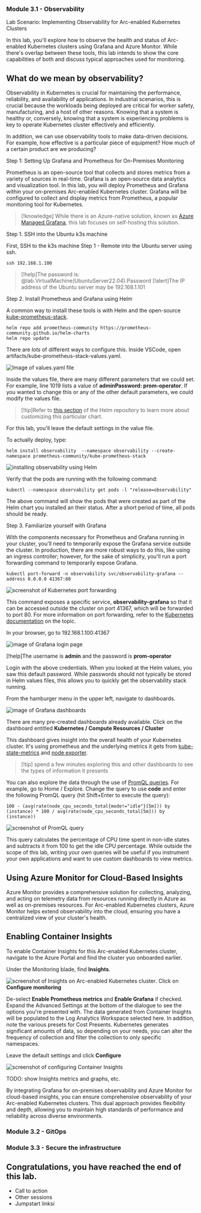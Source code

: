 ### Module 3.1 - Observability

Lab Scenario: Implementing Observability for Arc-enabled Kubernetes Clusters

In this lab, you'll explore how to observe the health and status of Arc-enabled Kubernetes clusters using Grafana and Azure Monitor. While there's overlap between these tools, this lab intends to show the core capabilities of both and discuss typical approaches used for monitoring.


## What do we mean by observability?

Observability in Kubernetes is crucial for maintaining the performance, reliability, and availability of applications. In industrial scenarios, this is crucial because the workloads being deployed are critical for worker safety, manufacturing, and a host of other reasons.  Knowing that a system is healthy or, conversely, knowing that a system is experiencing problems is key to operate Kubernetes cluster effectively and efficiently.

In addition, we can use observability tools to make data-driven decisions.  For example, how effective is a particular piece of equipment?  How much of a certain product are we producing?  

Step 1: Setting Up Grafana and Prometheus for On-Premises Monitoring

Prometheus is an open-source tool that collects and stores metrics from a variety of sources in real-time.  Grafana is an open-source data analytics and visualization tool.  In this lab, you will deploy Prometheus and Grafana within your on-premises Arc-enabled Kubernetes cluster. Grafana will be configured to collect and display metrics from Prometheus, a popular monitoring tool for Kubernetes.

>[!knowledge] While there is an Azure-native solution, known as [Azure Managed Grafana](https://learn.microsoft.com/en-us/azure/managed-grafana/overview), this lab focuses on self-hosting this solution.

Step 1. SSH into the Ubuntu k3s machine

First, SSH to the k3s machine Step 1 - Remote into the Ubuntu server using ssh.

    ssh 192.168.1.100

>[!help]The password is: @lab.VirtualMachine(UbuntuServer22.04).Password
>[!alert]The IP address of the Ubuntu server may be 192.168.1.101

Step 2. Install Prometheus and Grafana using Helm

A common way to install these tools is with Helm and the open-source [kube-prometheus-stack](https://github.com/prometheus-community/helm-charts/blob/main/charts/kube-prometheus-stack/README.md).  

```shell
helm repo add prometheus-community https://prometheus-community.github.io/helm-charts
helm repo update
```

There are *lots* of different ways to configure this.  Inside VSCode, open artifacts/kube-prometheus-stack-values.yaml.

![Image of values.yaml file](../media/image/module3-values-yaml.png)

Inside the values file, there are many different parameters that we could set.  For example, line 1019 lists a value of **adminPassword: prom-operator**.  If you wanted to change this or any of the other default parameters, we could modify the values file.

>[!tip]Refer to [this section](https://github.com/prometheus-community/helm-charts/blob/main/charts/kube-prometheus-stack/README.md#configuration) of the Helm repository to learn more about customizing this particular chart.

For this lab, you'll leave the default settings in the value file.

To actually deploy, type:

```shell
helm install observability  --namespace observability --create-namespace prometheus-community/kube-prometheus-stack
```
![installing observability using Helm](../media/image/module3-helm-install.png)

Verify that the pods are running with the following command:

```shell
kubectl --namespace observability get pods -l "release=observability"
```

The above command will show the pods that were created as part of the Helm chart you installed an their status.  After a short period of time, all pods should be ready.

Step 3. Familiarize yourself with Grafana

With the components necessary for Prometheus and Grafana running in your cluster, you'll need to temporarily expose the Grafana service outside the cluster.  In production, there are more robust ways to do this, like using an ingress controller; however, for the sake of simplicity, you'll run a port forwarding command to temporarily expose Grafana.

```shell
kubectl port-forward -n observability svc/observability-grafana --address 0.0.0.0 41367:80
```

![screenshot of Kubernetes port forwarding](../media/image/module3-port-forward.png)

This command exposes a specific service, **observability-grafana** so that it can be accessed outside the cluster on port 41367, which will be forwarded to port 80.  For more information on port forwarding, refer to the [Kubernetes documentation](https://kubernetes.io/docs/tasks/access-application-cluster/port-forward-access-application-cluster/) on the topic.

In your browser, go to 192.168.1.100:41367

![image of Grafana login page](../media/image/module3-grafana-login.png)

[!help]The username is **admin** and the password is **prom-operator**

Login with the above credentials.  When you looked at the Helm values, you saw this default password.  While passwords should not typically be stored in Helm values files, this allows you to quickly get the observability stack running.

From the hamburger menu in the upper left, navigate to dashboards.

![image of Grafana dashboards](../media/image/module3-grafana-dashboards.png)

There are many pre-created dashboards already available.  Click on the dashboard entitled **Kubernetes / Compute Resources / Cluster**

This dashboard gives insight into the overall health of your Kubernetes cluster.  It's using prometheus and the underlying metrics it gets from [kube-state-metrics](https://github.com/kubernetes/kube-state-metrics) and [node exporter](https://github.com/prometheus/node_exporter).

>[!tip] spend a few minutes exploring this and other dashboards to see the types of information it presents

You can also explore the data through the use of [PromQL queries](https://prometheus.io/docs/prometheus/latest/querying/basics/).  For example, go to Home / Explore.  Change the query to use **code** and enter the following PromQL query (hit Shift+Enter to execute the query):

```
100 - (avg(rate(node_cpu_seconds_total{mode!="idle"}[5m])) by (instance) * 100 / avg(rate(node_cpu_seconds_total[5m])) by (instance))

```
![screenshot of PromQL query](../media/image/module3-prom-query.png)

This query calculates the percentage of CPU time spent in non-idle states and subtracts it from 100 to get the idle CPU percentage.  While outside the scope of this lab, writing your own queries will be useful if you instrument your own applications and want to use custom dashboards to view metrics.


## Using Azure Monitor for Cloud-Based Insights

Azure Monitor provides a comprehensive solution for collecting, analyzing, and acting on telemetry data from resources running directly in Azure as well as on-premises resources. For Arc-enabled Kubernetes clusters, Azure Monitor helps extend observability into the cloud, ensuring you have a centralized view of your cluster's health.

## Enabling Container Insights

To enable Container Insights for this Arc-enabled Kubernetes cluster, navigate to the Azure Portal and find the cluster yuo onboarded earlier.

Under the Monitoring blade, find **Insights**.  

![screenshot of Insights on Arc-enabled Kubernetes cluster](../media/image/module3-container-insights.png).  Click on **Configure monitoring**

De-select **Enable Prometheus metrics** and **Enable Grafana** if checked.  Expand the Advanced Settings at the bottom of the dialogue to see the options you're presented with.  The data generated from Container Insights will be populated to the Log Analytics Workspace selected here.  In addition, note the various presets for Cost Presents.  Kubernetes generates significant amounts of data, so depending on your needs, you can alter the frequency of collection and filter the collection to only specific namespaces.

Leave the default settings and click **Configure**

![screenshot of configuring Container Insights](../media/image/module3-enable-container-insights.png)

TODO: show Insights metrics and graphs, etc.

By integrating Grafana for on-premises observability and Azure Monitor for cloud-based insights, you can ensure comprehensive observability of your Arc-enabled Kubernetes clusters. This dual approach provides flexibility and depth, allowing you to maintain high standards of performance and reliability across diverse environments.

### Module 3.2 - GitOps

### Module 3.3 - Secure the infrastructure

## **Congratulations, you have reached the end of this lab.**

- Call to action
- Other sessions
- Jumpstart linksi